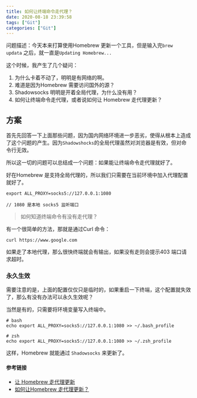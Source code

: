 ```yaml
---
title: 如何让终端命令走代理？
date: 2020-08-18 23:39:58
tags: ["Git"]
categories: ["Git"]
---
```


问题描述：今天本来打算使用Homebrew 更新一个工具，但是输入完`brew updata` 之后，就一直是`Updating Homebrew...`

<!-- more -->

这个时候，我产生了几个疑问：
1. 为什么卡着不动了，明明是有网络的啊。
2. 难道是因为Homebrew 需要访问国外的源？
3. Shadowsocks 明明是开着全局代理，为什么没有用？
4. 如何让终端命令走代理，或者说如何让 Homebrew 走代理更新？

## 方案

首先先回答一下上面那些问题，因为国内网络环境进一步恶劣，使得从根本上造成了这个问题的产生。因为`Shadowshocks`的全局代理虽然对浏览器是有效，但对命令行无效。

所以这一切的问题可以总结成一个问题：如果能让终端命令走代理就好了。

好在Homebrew 是支持全局代理的，所以我们只需要在当前环境中加入代理配置就好了。

```
export ALL_PROXY=socks5://127.0.0.1:1080

// 1080 是本地 socks5 监听端口
```

> 如何知道终端命令有没有走代理？

有一个很简单的方法，那就是通过Curl 命令：
```
curl https://www.google.com
```
如果走了本地代理，那么很快终端就会有输出，如果没有走则会提示403 端口请求超时。

### 永久生效
需要注意的是，上面的配置仅仅只是临时的，如果重启一下终端，这个配置就失效了，那么有没有办法可以永久生效呢？

当然是有的，只需要将环境变量写入终端中。

```
# bash
echo export ALL_PROXY=socks5://127.0.0.1:1080 >> ~/.bash_profile

# zsh
echo export ALL_PROXY=socks5://127.0.0.1:1080 >> ~/.zsh_profile
```

这样，Homebrew 就能通过 `Shadowsocks` 来更新了。

#### 参考链接
* [让 Homebrew 走代理更新](https://www.logcg.com/archives/1617.html)
* [如何让Homebrew 走代理更新？](https://www.cnblogs.com/xjnotxj/p/7478614.html)
